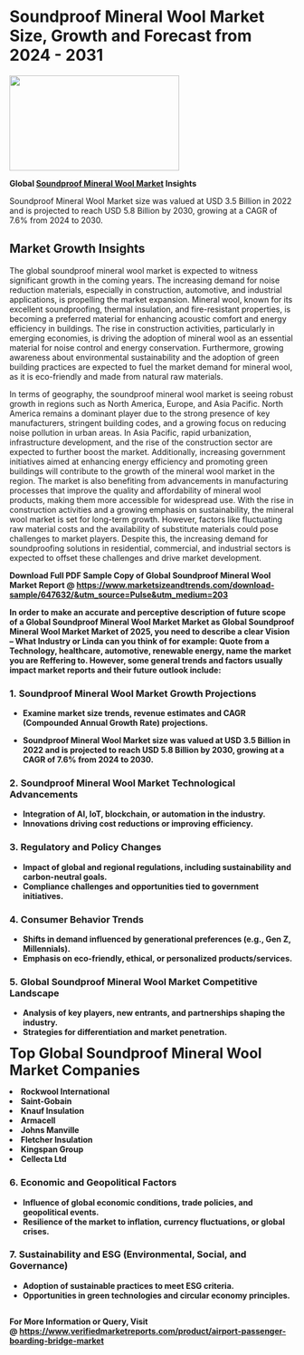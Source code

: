 <H1>Soundproof Mineral Wool Market Size, Growth and Forecast from 2024 - 2031</H1><img class="aligncenter size-medium wp-image-584254" src="https://thirdeyenews.in/wp-content/uploads/2024/09/Global-Market-Research-300x168.jpeg" alt="" width="300" height="168" /><p><strong>Global&nbsp;<a href="https://www.marketsizeandtrends.com/download-sample/647632/&amp;utm_source=Pulse&amp;utm_medium=203">Soundproof Mineral Wool Market</a> Insights</strong></p><p>Soundproof Mineral Wool Market size was valued at USD 3.5 Billion in 2022 and is projected to reach USD 5.8 Billion by 2030, growing at a CAGR of 7.6% from 2024 to 2030.</p><p><h2>Market Growth Insights</h2> <p>The global soundproof mineral wool market is expected to witness significant growth in the coming years. The increasing demand for noise reduction materials, especially in construction, automotive, and industrial applications, is propelling the market expansion. Mineral wool, known for its excellent soundproofing, thermal insulation, and fire-resistant properties, is becoming a preferred material for enhancing acoustic comfort and energy efficiency in buildings. The rise in construction activities, particularly in emerging economies, is driving the adoption of mineral wool as an essential material for noise control and energy conservation. Furthermore, growing awareness about environmental sustainability and the adoption of green building practices are expected to fuel the market demand for mineral wool, as it is eco-friendly and made from natural raw materials.</p> <p><strong></strong></p> <p>In terms of geography, the soundproof mineral wool market is seeing robust growth in regions such as North America, Europe, and Asia Pacific. North America remains a dominant player due to the strong presence of key manufacturers, stringent building codes, and a growing focus on reducing noise pollution in urban areas. In Asia Pacific, rapid urbanization, infrastructure development, and the rise of the construction sector are expected to further boost the market. Additionally, increasing government initiatives aimed at enhancing energy efficiency and promoting green buildings will contribute to the growth of the mineral wool market in the region. The market is also benefiting from advancements in manufacturing processes that improve the quality and affordability of mineral wool products, making them more accessible for widespread use. With the rise in construction activities and a growing emphasis on sustainability, the mineral wool market is set for long-term growth. However, factors like fluctuating raw material costs and the availability of substitute materials could pose challenges to market players. Despite this, the increasing demand for soundproofing solutions in residential, commercial, and industrial sectors is expected to offset these challenges and drive market development.</p> <p><strong></p><p><span class=""><strong>Download Full PDF Sample Copy of Global Soundproof Mineral Wool Market Report</strong> @ <a href="https://www.marketsizeandtrends.com/download-sample/647632/&amp;utm_source=Pulse&amp;utm_medium=203" target="_blank">https://www.marketsizeandtrends.com/download-sample/647632/&amp;utm_source=Pulse&amp;utm_medium=203</a></span></p><p>In order to make an accurate and perceptive description of future scope of a Global&nbsp;Soundproof Mineral Wool Market Market as Global&nbsp;Soundproof Mineral Wool Market Market of 2025, you need to describe a clear Vision &ndash; What Industry or Linda can you think of for example: Quote from a Technology, healthcare, automotive, renewable energy, name the market you are Reffering to. However, some general trends and factors usually impact market reports and their future outlook include:</p><h3>1.&nbsp;<strong>Soundproof Mineral Wool Market Growth Projections</strong></h3><ul><li>Examine market size trends, revenue estimates and CAGR (Compounded Annual Growth Rate) projections.</li><li><p>Soundproof Mineral Wool Market size was valued at USD 3.5 Billion in 2022 and is projected to reach USD 5.8 Billion by 2030, growing at a CAGR of 7.6% from 2024 to 2030.</p></li></ul><h3>2.&nbsp;<strong>Soundproof Mineral Wool Market Technological Advancements</strong></h3><ul><li>Integration of AI, IoT, blockchain, or automation in the industry.</li><li>Innovations driving cost reductions or improving efficiency.</li></ul><h3>3.&nbsp;<strong>Regulatory and Policy Changes</strong></h3><ul><li>Impact of global and regional regulations, including sustainability and carbon-neutral goals.</li><li>Compliance challenges and opportunities tied to government initiatives.</li></ul><h3>4.&nbsp;<strong>Consumer Behavior Trends</strong></h3><ul><li>Shifts in demand influenced by generational preferences (e.g., Gen Z, Millennials).</li><li>Emphasis on eco-friendly, ethical, or personalized products/services.</li></ul><h3>5.&nbsp;<strong>Global Soundproof Mineral Wool Market Competitive Landscape</strong></h3><ul><li>Analysis of key players, new entrants, and partnerships shaping the industry.</li><li>Strategies for differentiation and market penetration.</li></ul><p data-pm-slice="1 1 []"><span style="color: inherit; font-family: inherit; font-size: 25px;">Top Global Soundproof Mineral Wool Market Companies</span></p><div class="" data-test-id=""><p><li>Rockwool International</li><li> Saint-Gobain</li><li> Knauf Insulation</li><li> Armacell</li><li> Johns Manville</li><li> Fletcher Insulation</li><li> Kingspan Group</li><li> Cellecta Ltd</li></p></div><h3>6.&nbsp;<strong>Economic and Geopolitical Factors</strong></h3><ul><li>Influence of global economic conditions, trade policies, and geopolitical events.</li><li>Resilience of the market to inflation, currency fluctuations, or global crises.</li></ul><h3>7.&nbsp;<strong>Sustainability and ESG (Environmental, Social, and Governance)</strong></h3><ul><li>Adoption of sustainable practices to meet ESG criteria.</li><li>Opportunities in green technologies and circular economy principles.</li></ul><h2><strong style="font-size: 14px;">For More Information or Query, Visit @&nbsp;</strong><a style="background-color: #ffffff; font-size: 14px;" href="https://www.marketsizeandtrends.com/report/soundproof-mineral-wool-market/" target="_blank">https://www.verifiedmarketreports.com/product/airport-passenger-boarding-bridge-market</a></h2>
